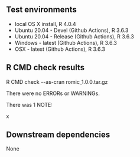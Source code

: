 ## Test environments
* local OS X install, R 4.0.4
* Ubuntu 20.04 - Devel (Github Actions), R 3.6.3
* Ubuntu 20.04 - Release (Github Actions), R 3.6.3
* Windows - latest (Github Actions), R 3.6.3
* OSX - latest (Github Actions), R 3.6.3

## R CMD check results
R CMD check --as-cran romic_1.0.0.tar.gz 

There were no ERRORs or WARNINGs. 

There was 1 NOTE:

x


## Downstream dependencies
None
